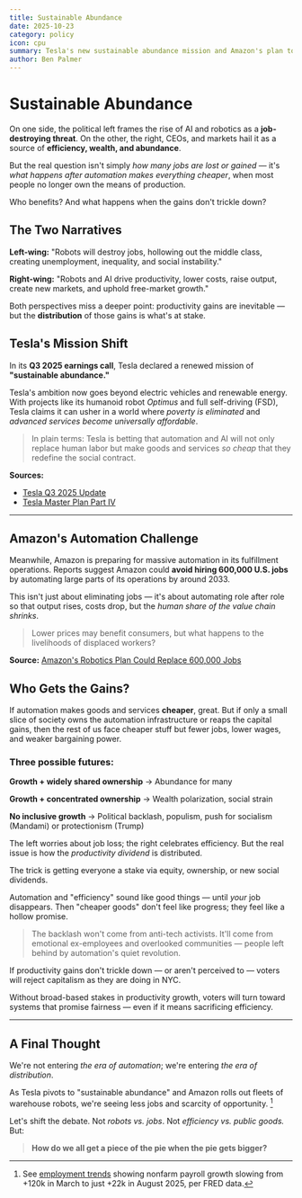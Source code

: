 ```yaml
---
title: Sustainable Abundance
date: 2025-10-23
category: policy
icon: cpu
summary: Tesla's new sustainable abundance mission and Amazon's plan to replace 600,000 jobs with robots highlight a deeper question - who benefits from automation when goods get cheaper but opportunity doesn't?
author: Ben Palmer
---
```


# Sustainable Abundance

On one side, the political left frames the rise of AI and robotics as a **job-destroying threat**. On the other, the right, CEOs, and markets hail it as a source of **efficiency, wealth, and abundance**.

But the real question isn't simply *how many jobs are lost or gained* — it's *what happens after automation makes everything cheaper*, when most people no longer own the means of production.

Who benefits? And what happens when the gains don't trickle down?

## The Two Narratives

**Left-wing:** "Robots will destroy jobs, hollowing out the middle class, creating unemployment, inequality, and social instability."

**Right-wing:** "Robots and AI drive productivity, lower costs, raise output, create new markets, and uphold free-market growth."

Both perspectives miss a deeper point: productivity gains are inevitable — but the **distribution** of those gains is what's at stake. 


## Tesla's Mission Shift

In its **Q3 2025 earnings call**, Tesla declared a renewed mission of **"sustainable abundance."**

Tesla's ambition now goes beyond electric vehicles and renewable energy. With projects like its humanoid robot *Optimus* and full self-driving (FSD), Tesla claims it can usher in a world where *poverty is eliminated* and *advanced services become universally affordable*.

> In plain terms: Tesla is betting that automation and AI will not only replace human labor but make goods and services *so cheap* that they redefine the social contract.

**Sources:**
- [Tesla Q3 2025 Update](https://assets-ir.tesla.com/tesla-contents/IR/TSLA-Q3-2025-Update.pdf)
- [Tesla Master Plan Part IV](https://www.tesla.com/master-plan-part-4)

---

## Amazon's Automation Challenge

Meanwhile, Amazon is preparing for massive automation in its fulfillment operations. Reports suggest Amazon could **avoid hiring 600,000 U.S. jobs** by automating large parts of its operations by around 2033.

This isn't just about eliminating jobs — it's about automating role after role so that output rises, costs drop, but the *human share of the value chain shrinks*.

> Lower prices may benefit consumers, but what happens to the livelihoods of displaced workers?

**Source:** [Amazon's Robotics Plan Could Replace 600,000 Jobs](https://www.theverge.com/news/803257/amazon-robotics-automation-replace-600000-human-jobs)


## Who Gets the Gains?

If automation makes goods and services **cheaper**, great. But if only a small slice of society owns the automation infrastructure or reaps the capital gains, then the rest of us face cheaper stuff but fewer jobs, lower wages, and weaker bargaining power.

### Three possible futures:

**Growth + widely shared ownership** → Abundance for many

**Growth + concentrated ownership** → Wealth polarization, social strain

**No inclusive growth** → Political backlash, populism, push for socialism (Mandami) or protectionism (Trump)

The left worries about job loss; the right celebrates efficiency. But the real issue is how the *productivity dividend* is distributed.

The trick is getting everyone a stake via equity, ownership, or new social dividends.

Automation and "efficiency" sound like good things — until *your* job disappears. Then "cheaper goods" don't feel like progress; they feel like a hollow promise.

> The backlash won't come from anti-tech activists. It'll come from emotional ex-employees and overlooked communities — people left behind by automation's quiet revolution.

If productivity gains don't trickle down — or aren't perceived to — voters will reject capitalism as they are doing in NYC.

Without broad-based stakes in productivity growth, voters will turn toward systems that promise fairness — even if it means sacrificing efficiency.

---

## A Final Thought

We're not entering *the era of automation*; we're entering *the era of distribution*.

As Tesla pivots to "sustainable abundance" and Amazon rolls out fleets of warehouse robots, we're seeing less jobs and scarcity of opportunity. [^1]

Let's shift the debate. Not *robots vs. jobs*. Not *efficiency vs. public goods.* But:

> **How do we all get a piece of the pie when the pie gets bigger?**

[^1]: See [employment trends](financials.html) showing nonfarm payroll growth slowing from +120k in March to just +22k in August 2025, per FRED data.
